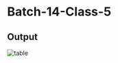 # Batch-14-Class-5
## Output
![table](https://github.com/jobayer-alam-24/Batch-14-Class-5/assets/158845902/b60a7f0f-b017-4458-aa99-fffbea8d03f5)
